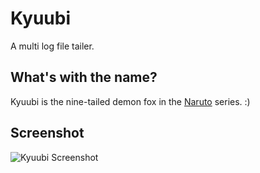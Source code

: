 # Kyuubi

A multi log file tailer.

## What's with the name?

Kyuubi is the nine-tailed demon fox in the [Naruto](http://en.wikipedia.org/wiki/Naruto) series. :)

## Screenshot

![Kyuubi Screenshot](http://github.marconijr.com/kyuubi/screenshot.png)